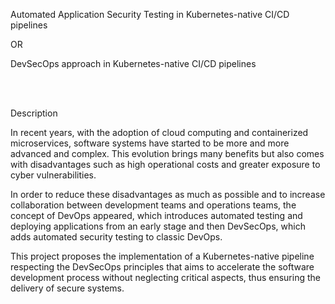 Automated Application Security Testing in Kubernetes-native CI/CD pipelines

OR

DevSecOps approach in Kubernetes-native CI/CD pipelines

<br/>
<br/>

Description


In recent years, with the adoption of cloud computing and containerized
microservices, software systems have started to be more and more advanced and complex. This evolution brings many benefits but also comes with disadvantages such as high operational costs and greater exposure to cyber vulnerabilities.

In order to reduce these disadvantages as much as possible and to increase collaboration between development teams and operations teams, the concept of DevOps appeared, which introduces automated testing and deploying applications from an early stage and then DevSecOps, which adds automated security testing to classic DevOps.

This project proposes the implementation of a Kubernetes-native pipeline respecting the DevSecOps principles that aims to accelerate the software development process without neglecting critical aspects, thus ensuring the delivery of secure systems.